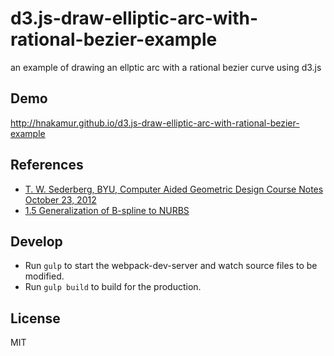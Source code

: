 d3.js-draw-elliptic-arc-with-rational-bezier-example
====================================================

an example of drawing an ellptic arc with a rational bezier curve using d3.js

## Demo
http://hnakamur.github.io/d3.js-draw-elliptic-arc-with-rational-bezier-example

## References

- [T. W. Sederberg, BYU, Computer Aided Geometric Design Course Notes October 23, 2012]( http://tom.cs.byu.edu/~557/text/cagd.pdf )
- [1.5 Generalization of B-spline to NURBS]( http://web.mit.edu/hyperbook/Patrikalakis-Maekawa-Cho/node20.html )

## Develop

* Run ```gulp``` to start the webpack-dev-server and watch source files to be modified.
* Run ```gulp build``` to build for the production.

## License
MIT
